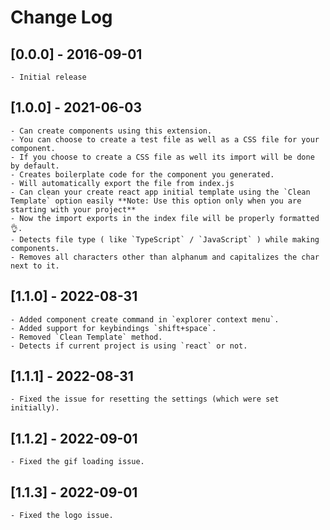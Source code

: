 # Change Log

<!-- All notable changes to the "react-component-generator" extension will be documented in this file.

Check [Keep a Changelog](http://keepachangelog.com/) for recommendations on how to structure this file.

## [Unreleased] -->

## [0.0.0] - 2016-09-01
    - Initial release

## [1.0.0] - 2021-06-03

    - Can create components using this extension.
    - You can choose to create a test file as well as a CSS file for your component.
    - If you choose to create a CSS file as well its import will be done by default.
    - Creates boilerplate code for the component you generated.
    - Will automatically export the file from index.js
    - Can clean your create react app initial template using the `Clean Template` option easily **Note: Use this option only when you are starting with your project**
    - Now the import exports in the index file will be properly formatted 👌.
    - Detects file type ( like `TypeScript` / `JavaScript` ) while making components.
    - Removes all characters other than alphanum and capitalizes the char next to it.

## [1.1.0] - 2022-08-31

    - Added component create command in `explorer context menu`.
    - Added support for keybindings `shift+space`.
    - Removed `Clean Template` method.
    - Detects if current project is using `react` or not.

## [1.1.1] - 2022-08-31

    - Fixed the issue for resetting the settings (which were set initially).

## [1.1.2] - 2022-09-01
   
    - Fixed the gif loading issue.

## [1.1.3] - 2022-09-01
   
    - Fixed the logo issue.